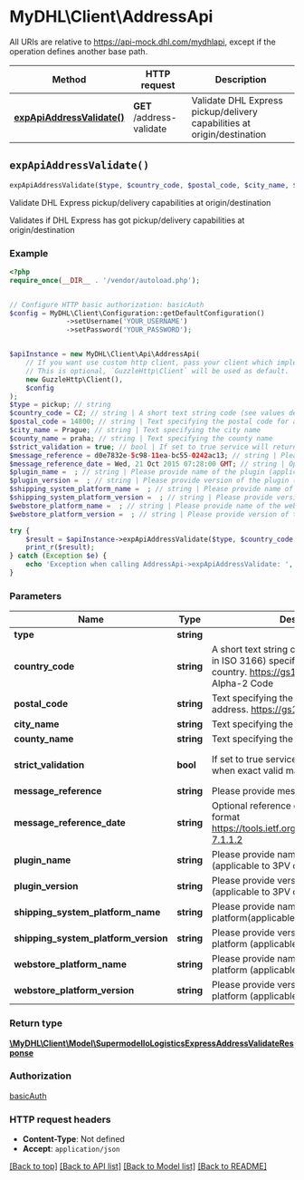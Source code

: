 # MyDHL\Client\AddressApi

All URIs are relative to https://api-mock.dhl.com/mydhlapi, except if the operation defines another base path.

| Method | HTTP request | Description |
| ------------- | ------------- | ------------- |
| [**expApiAddressValidate()**](AddressApi.md#expApiAddressValidate) | **GET** /address-validate | Validate DHL Express pickup/delivery capabilities at origin/destination |


## `expApiAddressValidate()`

```php
expApiAddressValidate($type, $country_code, $postal_code, $city_name, $county_name, $strict_validation, $message_reference, $message_reference_date, $plugin_name, $plugin_version, $shipping_system_platform_name, $shipping_system_platform_version, $webstore_platform_name, $webstore_platform_version): \MyDHL\Client\Model\SupermodelIoLogisticsExpressAddressValidateResponse
```

Validate DHL Express pickup/delivery capabilities at origin/destination

Validates if DHL Express has got pickup/delivery capabilities at origin/destination

### Example

```php
<?php
require_once(__DIR__ . '/vendor/autoload.php');


// Configure HTTP basic authorization: basicAuth
$config = MyDHL\Client\Configuration::getDefaultConfiguration()
              ->setUsername('YOUR_USERNAME')
              ->setPassword('YOUR_PASSWORD');


$apiInstance = new MyDHL\Client\Api\AddressApi(
    // If you want use custom http client, pass your client which implements `GuzzleHttp\ClientInterface`.
    // This is optional, `GuzzleHttp\Client` will be used as default.
    new GuzzleHttp\Client(),
    $config
);
$type = pickup; // string
$country_code = CZ; // string | A short text string code (see values defined in ISO 3166) specifying the shipment origin country. https://gs1.org/voc/Country, Alpha-2 Code
$postal_code = 14800; // string | Text specifying the postal code for an address. https://gs1.org/voc/postalCode
$city_name = Prague; // string | Text specifying the city name
$county_name = praha; // string | Text specifying the county name
$strict_validation = true; // bool | If set to true service will return no records when exact valid match not found
$message_reference = d0e7832e-5c98-11ea-bc55-0242ac13; // string | Please provide message reference
$message_reference_date = Wed, 21 Oct 2015 07:28:00 GMT; // string | Optional reference date in the  HTTP-date format https://tools.ietf.org/html/rfc7231#section-7.1.1.2
$plugin_name =  ; // string | Please provide name of the plugin (applicable to 3PV only)
$plugin_version =  ; // string | Please provide version of the plugin (applicable to 3PV only)
$shipping_system_platform_name =  ; // string | Please provide name of the shipping platform(applicable to 3PV only)
$shipping_system_platform_version =  ; // string | Please provide version of the shipping platform (applicable to 3PV only)
$webstore_platform_name =  ; // string | Please provide name of the webstore platform (applicable to 3PV only)
$webstore_platform_version =  ; // string | Please provide version of the webstore platform (applicable to 3PV only)

try {
    $result = $apiInstance->expApiAddressValidate($type, $country_code, $postal_code, $city_name, $county_name, $strict_validation, $message_reference, $message_reference_date, $plugin_name, $plugin_version, $shipping_system_platform_name, $shipping_system_platform_version, $webstore_platform_name, $webstore_platform_version);
    print_r($result);
} catch (Exception $e) {
    echo 'Exception when calling AddressApi->expApiAddressValidate: ', $e->getMessage(), PHP_EOL;
}
```

### Parameters

| Name | Type | Description  | Notes |
| ------------- | ------------- | ------------- | ------------- |
| **type** | **string**|  | |
| **country_code** | **string**| A short text string code (see values defined in ISO 3166) specifying the shipment origin country. https://gs1.org/voc/Country, Alpha-2 Code | |
| **postal_code** | **string**| Text specifying the postal code for an address. https://gs1.org/voc/postalCode | [optional] |
| **city_name** | **string**| Text specifying the city name | [optional] |
| **county_name** | **string**| Text specifying the county name | [optional] |
| **strict_validation** | **bool**| If set to true service will return no records when exact valid match not found | [optional] [default to true] |
| **message_reference** | **string**| Please provide message reference | [optional] |
| **message_reference_date** | **string**| Optional reference date in the  HTTP-date format https://tools.ietf.org/html/rfc7231#section-7.1.1.2 | [optional] |
| **plugin_name** | **string**| Please provide name of the plugin (applicable to 3PV only) | [optional] |
| **plugin_version** | **string**| Please provide version of the plugin (applicable to 3PV only) | [optional] |
| **shipping_system_platform_name** | **string**| Please provide name of the shipping platform(applicable to 3PV only) | [optional] |
| **shipping_system_platform_version** | **string**| Please provide version of the shipping platform (applicable to 3PV only) | [optional] |
| **webstore_platform_name** | **string**| Please provide name of the webstore platform (applicable to 3PV only) | [optional] |
| **webstore_platform_version** | **string**| Please provide version of the webstore platform (applicable to 3PV only) | [optional] |

### Return type

[**\MyDHL\Client\Model\SupermodelIoLogisticsExpressAddressValidateResponse**](../Model/SupermodelIoLogisticsExpressAddressValidateResponse.md)

### Authorization

[basicAuth](../../README.md#basicAuth)

### HTTP request headers

- **Content-Type**: Not defined
- **Accept**: `application/json`

[[Back to top]](#) [[Back to API list]](../../README.md#endpoints)
[[Back to Model list]](../../README.md#models)
[[Back to README]](../../README.md)
